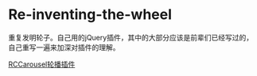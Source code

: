 Re-inventing-the-wheel
======================

重复发明轮子。自己用的jQuery插件，其中的大部分应该是前辈们已经写过的，自己重写一遍来加深对插件的理解。

[RCCarousel轮播插件](/RCCarousel/)
